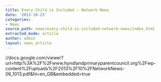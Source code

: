 ```yaml
---
title: Every Child is Included – Network News
date: '2013-10-23'
categories:
- News
source_path: news/every-child-is-included-network-news/index.html
extracted_mode: article
author: admin
layout: news_article
---
```

//docs.google.com/viewer?url=http%3A%2F%2Fwww.hyndlandprimaryparentcouncil.org%2Fwp-content%2Fuploads%2F2013%2F10%2FNetworkNews-06_1013.pdf&hl=en_GB&embedded=true
